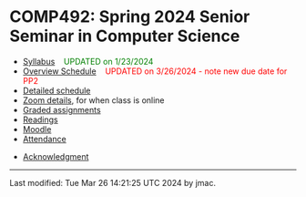 # COMP492: Spring 2024 Senior Seminar in Computer Science

<!-- ![Senior seminar tea party 2023](images/sensem-teaparty-2023-lowres.jpg) -->
<!-- [high-resolution version](images/sensem-teaparty-2023.jpg) -->


* [Syllabus](syllabus-1-23-2024.docx) &nbsp;&nbsp;&nbsp;<font color="green">UPDATED on 1/23/2024</font>
* [Overview Schedule](schedule-3-26-2024.xlsx)  &nbsp;&nbsp;&nbsp;<font color="red">UPDATED on 3/26/2024 - note new due date for PP2</font> 
* [Detailed schedule](resources)
* [Zoom details](https://lms.dickinson.edu/mod/page/view.php?id=1241534), for when class is online
* [Graded assignments](hw)
* [Readings](readings.md)
* [Moodle](https://lms.dickinson.edu/course/view.php?id=55453)
* [Attendance](attendance.md)
<!-- * [WiD repos](wid-repos.md) -->
* [Acknowledgment](acknowledgment.md)





----
Last modified: Tue Mar 26 14:21:25 UTC 2024 by jmac.
